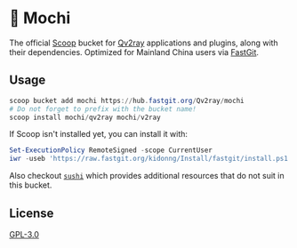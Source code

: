 # 🍡 Mochi

The official [Scoop](https://scoop.sh/) bucket for [Qv2ray](https://qv2ray.net/) applications and plugins, along with their dependencies. Optimized for Mainland China users via [FastGit](https://fastgit.org/).

## Usage

```powershell
scoop bucket add mochi https://hub.fastgit.org/Qv2ray/mochi
# Do not forget to prefix with the bucket name!
scoop install mochi/qv2ray mochi/v2ray
```

If Scoop isn't installed yet, you can install it with:

```powershell
Set-ExecutionPolicy RemoteSigned -scope CurrentUser
iwr -useb 'https://raw.fastgit.org/kidonng/Install/fastgit/install.ps1' | iex
```

Also checkout [`sushi`](https://github.com/kidonng/sushi) which provides additional resources that do not suit in this bucket.

## License

[GPL-3.0](LICENSE)
